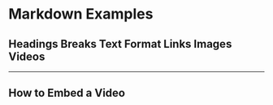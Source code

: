 # Markdown Examples
## Headings Breaks Text Format Links Images Videos
***

## How to Embed a Video




